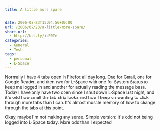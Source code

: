 ```yaml
---
title: A little more spare


date: 2006-05-23T15:04:56+00:00
url: /2006/05/23/a-little-more-spare/
short-url:
  - http://bit.ly/ibF0Te
categories:
  - General
  - Tech
tags:
  - personal
  - L-Space
---
```

Normally I have 4 tabs open in Firefox all day long. One for Gmail, one for Google Reader, and then two for L-Space with one for System Status to keep me logged in and another for actually reading the message base. Today I have only have two open since I shut down L-Space last night, and it's odd how small the tab strip looks and how I keep on wanting to click through more tabs than I can. It's almost muscle memory of how to change through the tabs at this point.

Okay, maybe I'm not making any sense. Simple version: It's odd not being logged into L-Space today. More odd than I expected.
